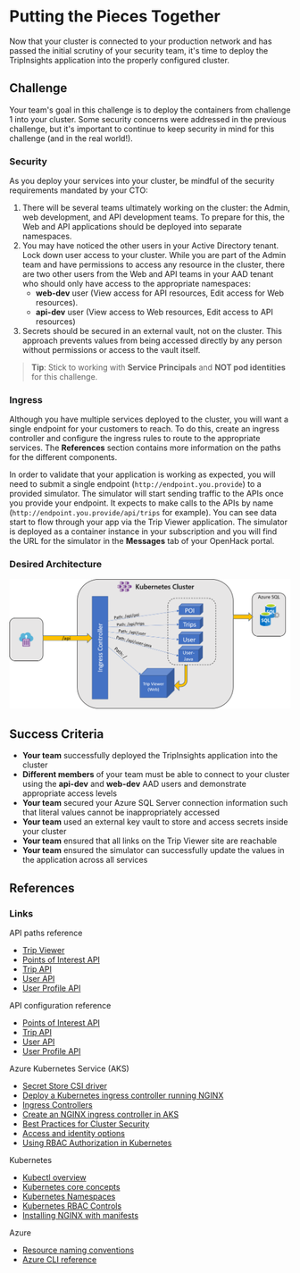 # Putting the Pieces Together

Now that your cluster is connected to your production network and has passed the initial scrutiny of your security team, it's time to deploy the TripInsights application into the properly configured cluster.

## Challenge

Your team's goal in this challenge is to deploy the containers from challenge 1 into your cluster. Some security concerns were addressed in the previous challenge, but it's important to continue to keep security in mind for this challenge (and in the real world!).

### Security

As you deploy your services into your cluster, be mindful of the security requirements mandated by your CTO:

1. There will be several teams ultimately working on the cluster: the Admin, web development, and API development teams. To prepare for this, the Web and API applications should be deployed into separate namespaces.
1. You may have noticed the other users in your Active Directory tenant. Lock down user access to your cluster. While you are part of the Admin team and have permissions to access any resource in the cluster, there are two other users from the Web and API teams in your AAD tenant who should only have access to the appropriate namespaces:
    - **web-dev** user (View access for API resources, Edit access for Web resources).
    - **api-dev** user (View access to Web resources, Edit access to API resources)
1. Secrets should be secured in an external vault, not on the cluster. This approach prevents values from being accessed directly by any person without permissions or access to the vault itself.

> **Tip**: Stick to working with **Service Principals** and **NOT pod identities** for this challenge.

### Ingress

Although you have multiple services deployed to the cluster, you will want a single endpoint for your customers to reach. To do this, create an ingress controller and configure the ingress rules to route to the appropriate services. The **References** section contains more information on the paths for the different components.

In order to validate that your application is working as expected, you will need to submit a single endpoint (`http://endpoint.you.provide`) to a provided simulator. The simulator will start sending traffic to the APIs once you provide your endpoint. It expects to make calls to the APIs by name (`http://endpoint.you.provide/api/trips` for example). You can see data start to flow through your app via the Trip Viewer application. The simulator is deployed as a container instance in your subscription and you will find the URL for the simulator in the **Messages** tab of your OpenHack portal.

### Desired Architecture

![DesiredArchwSimChallenge4.png](./images/DesiredArchwSimChallenge4.png)

## Success Criteria

- **Your team** successfully deployed the TripInsights application into the cluster
- **Different members** of your team must be able to connect to your cluster using the **api-dev** and **web-dev** AAD users and demonstrate appropriate access levels
- **Your team** secured your Azure SQL Server connection information such that literal values cannot be inappropriately accessed
- **Your team** used an external key vault to store and access secrets inside your cluster
- **Your team** ensured that all links on the Trip Viewer site are reachable
- **Your team** ensured the simulator can successfully update the values in the application across all services

## References

### Links

API paths reference

- [Trip Viewer](https://github.com/Microsoft-OpenHack/containers_artifacts/tree/master/src/tripviewer#paths)
- [Points of Interest API](https://github.com/Microsoft-OpenHack/containers_artifacts/tree/master/src/poi#api-paths)
- [Trip API](https://github.com/Microsoft-OpenHack/containers_artifacts/tree/master/src/trips#api-paths)
- [User API](https://github.com/Microsoft-OpenHack/containers_artifacts/tree/master/src/user-java#api-paths)
- [User Profile API](https://github.com/Microsoft-OpenHack/containers_artifacts/tree/master/src/userprofile#api-paths)

API configuration reference

- [Points of Interest API](https://github.com/Microsoft-OpenHack/containers_artifacts/tree/master/src/poi#configuration)
- [Trip API](https://github.com/Microsoft-OpenHack/containers_artifacts/tree/master/src/trips#configuration)
- [User API](https://github.com/Microsoft-OpenHack/containers_artifacts/tree/master/src/user-java#configuration)
- [User Profile API](https://github.com/Microsoft-OpenHack/containers_artifacts/tree/master/src/userprofile#configuration)

Azure Kubernetes Service (AKS)

- [Secret Store CSI driver](https://github.com/Azure/secrets-store-csi-driver-provider-azure)
- [Deploy a Kubernetes ingress controller running NGINX](https://docs.microsoft.com/en-us/learn/modules/aks-workshop/07-deploy-ingress)
- [Ingress Controllers](https://docs.microsoft.com/en-us/azure/aks/concepts-network#ingress-controllers)
- [Create an NGINX ingress controller in AKS](https://docs.microsoft.com/en-us/azure/aks/ingress-basic)
- [Best Practices for Cluster Security](https://docs.microsoft.com/en-us/azure/aks/operator-best-practices-cluster-security)
- [Access and identity options](https://docs.microsoft.com/en-us/azure/aks/concepts-identity#role-based-access-controls-rbac)
- [Using RBAC Authorization in Kubernetes](https://docs.microsoft.com/en-us/azure/aks/azure-ad-rbac)

Kubernetes

- [Kubectl overview](https://kubernetes.io/docs/user-guide/kubectl-overview/)
- [Kubernetes core concepts](https://docs.microsoft.com/en-us/azure/aks/concepts-clusters-workloads)
- [Kubernetes Namespaces](https://kubernetes.io/docs/concepts/overview/working-with-objects/namespaces/)
- [Kubernetes RBAC Controls](https://kubernetes.io/docs/reference/access-authn-authz/rbac/)
- [Installing NGINX with manifests](https://docs.nginx.com/nginx-ingress-controller/installation/installation-with-manifests/)

Azure

- [Resource naming conventions](https://docs.microsoft.com/en-us/azure/architecture/best-practices/naming-conventions)
- [Azure CLI reference](https://docs.microsoft.com/en-us/cli/azure/get-started-with-azure-cli)
